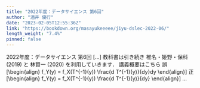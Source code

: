 ```yaml
---
title: "2022年度：データサイエンス 第6回"
author: "酒井 優行"
date: "2023-02-05T12:55:36Z"
link: "https://bookdown.org/masayukeeeee/jiyu-dslec-2022-06/"
length_weight: "7.4%"
pinned: false
---
```


2022年度：データサイエンス 第6回 [...] 教科書は引き続き 椎名・姫野・保科 (2019) と 林賢一 (2020) を利用していきます． 講義概要はこちら 誤
\[\begin{align} f_Y(y) = f_X(T^{-1}(y)) \frac{d T^{-1}(y)}{dy}dy
\end{align}\] 正
\[\begin{align} f_Y(y) = f_X(T^{-1}(y)) \frac{d T^{-1}(y)}{dy}
\end{align}\] ...

